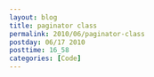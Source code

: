 ```yaml
---
layout: blog
title: paginator class
permalink: 2010/06/paginator-class
postday: 06/17 2010
posttime: 16_58
categories: [Code]
---
```


<script src="https://gist.github.com/860760.js?file=paginator.rb"></script>
